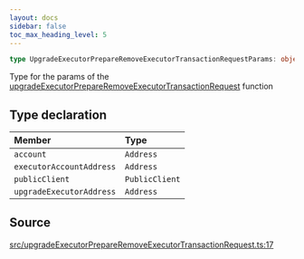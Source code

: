 ```yaml
---
layout: docs
sidebar: false
toc_max_heading_level: 5
---
```


```ts
type UpgradeExecutorPrepareRemoveExecutorTransactionRequestParams: object;
```

Type for the params of the [upgradeExecutorPrepareRemoveExecutorTransactionRequest](../functions/upgradeExecutorPrepareRemoveExecutorTransactionRequest.md) function

## Type declaration

| Member | Type |
| :------ | :------ |
| `account` | `Address` |
| `executorAccountAddress` | `Address` |
| `publicClient` | `PublicClient` |
| `upgradeExecutorAddress` | `Address` |

## Source

[src/upgradeExecutorPrepareRemoveExecutorTransactionRequest.ts:17](https://github.com/OffchainLabs/arbitrum-orbit-sdk/blob/27c24d61cdc7e62a81af29bd04f39d5a3549ecb3/src/upgradeExecutorPrepareRemoveExecutorTransactionRequest.ts#L17)
